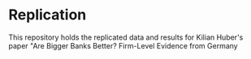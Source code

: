 # Replication
This repository holds the replicated data and results for Kilian Huber's paper "Are Bigger Banks Better? Firm-Level Evidence from Germany 

